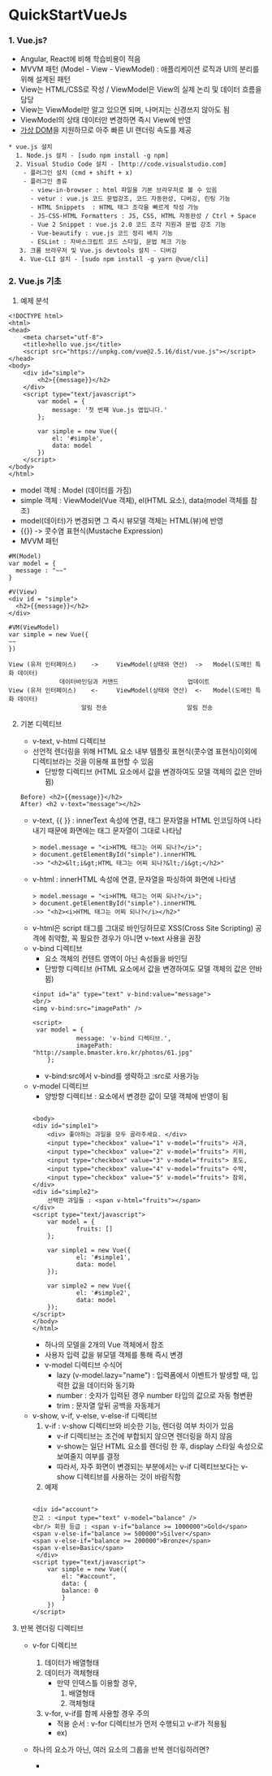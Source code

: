 # QuickStartVueJs
### 1. Vue.js?
- Angular, React에 비해 학습비용이 적음
- MVVM 패턴 (Model - View - ViewModel) : 애플리케이션 로직과 UI의 분리를 위해 설계된 패턴
- View는 HTML/CSS로 작성 / ViewModel은 View의 실제 논리 및 데이터 흐름을 담당
- View는 ViewModel만 알고 있으면 되며, 나머지는 신경쓰지 않아도 됨
- ViewModel의 상태 데이터만 변경하면 즉시 View에 반영
- [가상 DOM](https://blog.hanumoka.net/2018/08/15/web-20180815-web-virtual-dom/)을 지원하므로 아주 빠른 UI 랜더링 속도를 제공 
~~~
* vue.js 설치
  1. Node.js 설치 - [sudo npm install -g npm]
  2. Visual Studio Code 설치 - [http://code.visualstudio.com]
    - 플러그인 설치 (cmd + shift + x)
    - 플러그인 종류
      - view-in-browser : html 파일을 기본 브라우저로 볼 수 있음
      - vetur : vue.js 코드 문법강조, 코드 자동완성, 디버깅, 린팅 기능
      - HTML Snippets  : HTML 태그 조각을 빠르게 작성 가능
      - JS-CSS-HTML Formatters : JS, CSS, HTML 자동완성 / Ctrl + Space
      - Vue 2 Snippet : vue.js 2.0 코드 조각 지원과 문법 강조 기능
      - Vue-beautify : vue.js 코드 정리 배치 기능
      - ESLint : 자바스크립트 코드 스타일, 문법 체크 기능
   3. 크롬 브라우저 및 Vue.js devtools 설치 - 디버깅
   4. Vue-CLI 설치 - [sudo npm install -g yarn @vue/cli]
~~~
### 2. Vue.js 기초
1. 예제 분석
  ~~~
  <!DOCTYPE html>
  <html>
  <head>
      <meta charset="utf-8">
      <title>hello vue.js</title>
      <script src="https://unpkg.com/vue@2.5.16/dist/vue.js"></script>
  </head>
  <body>
      <div id="simple">
          <h2>{{message}}</h2>
      </div>
      <script type="text/javascript">
          var model = {
              message: '첫 번째 Vue.js 앱입니다.'
          };

          var simple = new Vue({
              el: '#simple',
              data: model
          })
      </script>
  </body>
  </html>
  ~~~
  * model 객체 : Model (데이터를 가짐)
  * simple 객체 : ViewModel(Vue 객체), el(HTML 요소), data(model 객체를 참조)
  * model(데이터)가 변경되면 그 즉시 뷰모델 객체는 HTML(뷰)에 반영
  * {{}} -> 콧수염 표현식(Mustache Expression)
  * MVVM 패턴
  ~~~
  #M(Model)
  var model = {
    message : "~~"
  }

  #V(View)
  <div id = "simple">
    <h2>{{message}}</h2>
  </div>

  #VM(ViewModel)
  var simple = new Vue({
  ~~
  })

  View (유저 인터페이스)    ->     ViewModel(상태와 연산)  ->   Model(도메인 특화 데이터)
                데이터바인딩과 커맨드                   업데이트 
  View (유저 인터페이스)    <-     ViewModel(상태와 연산)  <-   Model(도메인 특화 데이터)
                      알림 전송                      알림 전송

  ~~~
2. 기본 디렉티브
	* v-text, v-html 디렉티브
    - 선언적 렌더링을 위해 HTML 요소 내부 템플릿 표현식(콧수염 표현식)이외에 디렉티브라는 것을 이용해 표현할 수 있음
		- 단방향 디렉티브 (HTML 요소에서 값을 변경하여도 모델 객체의 값은 안바뀜)
    ~~~
    Before) <h2>{{message}}</h2>
    After) <h2 v-text="message"></h2>
    ~~~
      - v-text, {{ }} : innerText 속성에 연결, 태그 문자열을 HTML 인코딩하여 나타내기 때문에 화면에는 태그 문자열이 그대로 나타남
        ~~~
        > model.message = "<i>HTML 태그는 어찌 되나?</i>"; 
        > document.getElementById("simple").innerHTML
        ->> "<h2>&lt;i&gt;HTML 태그는 어찌 되나?&lt;/i&gt;</h2>"
        ~~~
      - v-html : innerHTML 속성에 연결, 문자열을 파싱하여 화면에 나타냄 
        ~~~
        > model.message = "<i>HTML 태그는 어찌 되나?</i>"; 
        > document.getElementById("simple").innerHTML
        ->> "<h2><i>HTML 태그는 어찌 되나?</i></h2>"
        ~~~
    - v-html은 script 태그를 그대로 바인딩하므로 XSS(Cross Site Scripting) 공격에 취약함, 꼭 필요한 경우가 아니면 v-text 사용을 권장
	* v-bind 디렉티브
		- 요소 객체의 컨텐트 영역이 아닌 속성들을 바인딩
		- 단방향 디렉티브 (HTML 요소에서 값을 변경하여도 모델 객체의 값은 안바뀜)
		~~~
		<input id="a" type="text" v-bind:value="message">
		<br/>
		<img v-bind:src="imagePath" />
		
		<script>
		 var model = {
					message: 'v-bind 디렉티브.',
					imagePath: "http://sample.bmaster.kro.kr/photos/61.jpg"
			};
		~~~
		- v-bind:src에서 v-bind를 생략하고 :src로 사용가능
	* v-model 디렉티브
		- 양방향 디렉티브 : 요소에서 변경한 값이 모델 객체에 반영이 됨
		~~~
	
		<body>
		<div id="simple1">
			<div> 좋아하는 과일을 모두 골라주세요. </div>
			<input type="checkbox" value="1" v-model="fruits"> 사과,
			<input type="checkbox" value="2" v-model="fruits"> 키위,
			<input type="checkbox" value="3" v-model="fruits"> 포도,
			<input type="checkbox" value="4" v-model="fruits"> 수박,
			<input type="checkbox" value="5" v-model="fruits"> 참외,
		</div>
		<div id="simple2">
			선택한 과일들 : <span v-html="fruits"></span>
		</div>
		<script type="text/javascript">
			var model = {
					fruits: []
			};

			var simple1 = new Vue({
					el: '#simple1',
					data: model
			});

			var simple2 = new Vue({
					el: '#simple2',
					data: model
			});
		</script>
		</body>
		</html>
		
		~~~
		- 하나의 모델을 2개의 Vue 객체에서 참조 
		- 사용자 입력 값을 뷰모델 객체를 통해 즉시 변경
		- v-model 디렉티브 수식어
			* lazy (v-model.lazy="name") : 입력폼에서 이벤트가 발생할 때, 입력한 값을 데이터와 동기화 
			* number : 숫자가 입력된 경우 number 타입의 값으로 자동 형변환
			* trim : 문자열 앞뒤 공백을 자동제거
	* v-show, v-if, v-else, v-else-if 디렉티브
		1. v-if : v-show 디렉티브와 비슷한 기능, 렌더링 여부 차이가 있음
			- v-if 디렉티브는 조건에 부합되지 않으면 렌더링을 하지 않음
			- v-show는 일단 HTML 요소를 렌더링 한 후, display 스타일 속성으로 보여줄지 여부를 결정
			- 따라서, 자주 화면이 변경되는 부분에서는 v-if 디렉티브보다는 v-show 디렉티브를 사용하는 것이 바람직함
		2. 예제
		~~~
		
		<div id="account">
		잔고 : <input type="text" v-model="balance" />
		<br/> 회원 등급 : <span v-if="balance >= 1000000">Gold</span>
		<span v-else-if="balance >= 500000">Silver</span>
		<span v-else-if="balance >= 200000">Bronze</span>
		<span v-else>Basic</span>
   		 </div>
		<script type="text/javascript">
			var simple = new Vue({
			    el: "#account",
			    data: {
				balance: 0
			    }
			})
		</script>
		
		~~~
3. 반복 렌더링 디렉티브
	* v-for 디렉티브 
		1. 데이터가 배열형태 <tr v-for="contact in contacts"></tr>
		2. 데이터가 객체형태 <tr v-for="(val, key) in contacts"></tr>
			* 만약 인덱스틀 이용할 경우,
				1. 배열형태 <tr v-for="(contact,index) in contacts"></tr>
				2. 객체형태 <tr v-for="(val, key, index) in contacts"></tr>
		3. v-for, v-if를 함께 사용할 경우 주의
			* 적용 순서 : v-for 디렉티브가 먼저 수행되고 v-if가 적용됨
			* ex) <tr v-for="contact in contacts" v-if="contact.address.indexOf('서울') > -1"></tr>
	* 하나의 요소가 아닌, 여러 요소의 그룹을 반복 렌더링하려면?
		- <template> 태그를 사용
	* key 특성(Attribute)
		- DOM 요소의 위치를 직접 변경하고자 한다면,
		- key 특성에 기본키(Primary key) 값을 바인딩 
		
		~~~
		<template v-for="(contact, index) in contacts">
			<tr :key="contact.no">
				<td>{{contact.no}}></td>
				<td>{{contact.name}}></td>
				<td>{{contact.tel}}></td>
			</tr>		
		</template>
		~~~
		
		- 일반적으로 key 특성을 바인딩할 것을 권장하지만, 렌더링 속도가 개선된다고 말할 수는 없음
		- v-for 디렉티브는 주로 배열의 데이터를 출력할 것인데, 배열 데이터가 변경될 때 추적이 되지 않는 작업이 있음
			1. 배열 데이터를 인덱스 번호로 직접 변경할 경우 
				- ex) list.contact[0] = {no:12, name:"12" ~~~}
				- 이렇게 콘솔에서 변경해도 아무변화가 없음
				- 하지만 속성을 변경할 경우, Vue 인스턴스 내부의 감시자가 추적해내기 때문에 즉시 변경됨 (list.contact[0].name = 'js')
				- 기존의 배열 값을 직접 변경하기 위해서는 Vue.set(list.contact, 0, {no:12, name="12"~~~}로 변경해야함
4. 기타 디렉티브
	* v-pre 
		- HTML 요소에 대한 컴파일을 수행하지 않음
	* v-once
		- HTML 요소를 단 1번만 렌더링 (콘솔로 값을 변경하여도 안바뀜) - 초기값이 주어지면 변경되지 않는 UI를 만들 때 사용할 수 있음
5. 계산형 속성
	* Vue 객체의 computed 속성과 함께 함수로 등록해두면 마치 속성처럼 사용할 수 있음
	~~~
	<div id="example">
		<input type="text" v-model="num" /><br/> 1 ~ n 입력된 수의 합 : <span>{{sum}}</span>
	</div>
	<script type="text/javascript">
		var vmSum = new Vue({
		el: "#example",
		data: {
			num: 0
		},
		computed: {
			sum: function() {
					var n = Number(this.num);
					if (Number.isNaN(n) || n < 1) return 0;
					return ((1 + n) * n) / 2;
			}
		}
		})
	</script>	
	~~~
	
	* 주의사항
		1. 함수 내부의 this
			- 함수 안의 this는 Vue 객체 자신을 참조
			- 함수 내부에서 다른 콜백 함수를 실행했을 때 this가 다른 값으로 연결될 수 있으므로 주의
		2. 데이터 타입
			- HTML 요소 내부에서는 모두 문자열로 다루어지므로, Number(), parseInt() 함수를 이용해 명시적으로 숫자 값을 변환해주어야 한다.
### 3. Vue 
	
	

					




































